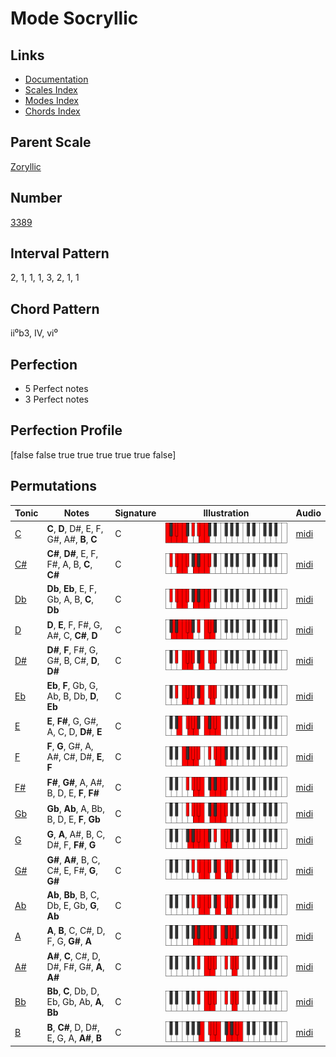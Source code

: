 # Mode Socryllic

## Links

- [Documentation](README.md)
- [Scales Index](Scales.md)
- [Modes Index](Modes.md)
- [Chords Index](Chords.md)

## Parent Scale

[Zoryllic](ScaleZoryllic.md)

## Number

[3389](https://ianring.com/musictheory/scales/3389)

## Interval Pattern

2, 1, 1, 1, 3, 2, 1, 1

## Chord Pattern

ii⁰b3, IV, vi⁰

## Perfection

- 5 Perfect notes
- 3 Perfect notes

## Perfection Profile

[false false true true true true true false]

## Permutations

| Tonic | Notes | Signature | Illustration | Audio |
|-------|-------|-----------|--------------|-------|
| [C](ModeCNaturalSocryllic.md) | **C**, **D**, D#, E, F, G#, A#, **B**, **C** | C | ![CNaturalSocryllic](ModeCNaturalSocryllic.png) | [midi](https://github.com/edipermadi/music/blob/main/docs/ModeCNaturalSocryllic.mid?raw=true) |
| [C#](ModeCSharpSocryllic.md) | **C#**, **D#**, E, F, F#, A, B, **C**, **C#** | C | ![CSharpSocryllic](ModeCSharpSocryllic.png) | [midi](https://github.com/edipermadi/music/blob/main/docs/ModeCSharpSocryllic.mid?raw=true) |
| [Db](ModeDFlatSocryllic.md) | **Db**, **Eb**, E, F, Gb, A, B, **C**, **Db** | C | ![DFlatSocryllic](ModeDFlatSocryllic.png) | [midi](https://github.com/edipermadi/music/blob/main/docs/ModeDFlatSocryllic.mid?raw=true) |
| [D](ModeDNaturalSocryllic.md) | **D**, **E**, F, F#, G, A#, C, **C#**, **D** | C | ![DNaturalSocryllic](ModeDNaturalSocryllic.png) | [midi](https://github.com/edipermadi/music/blob/main/docs/ModeDNaturalSocryllic.mid?raw=true) |
| [D#](ModeDSharpSocryllic.md) | **D#**, **F**, F#, G, G#, B, C#, **D**, **D#** | C | ![DSharpSocryllic](ModeDSharpSocryllic.png) | [midi](https://github.com/edipermadi/music/blob/main/docs/ModeDSharpSocryllic.mid?raw=true) |
| [Eb](ModeEFlatSocryllic.md) | **Eb**, **F**, Gb, G, Ab, B, Db, **D**, **Eb** | C | ![EFlatSocryllic](ModeEFlatSocryllic.png) | [midi](https://github.com/edipermadi/music/blob/main/docs/ModeEFlatSocryllic.mid?raw=true) |
| [E](ModeENaturalSocryllic.md) | **E**, **F#**, G, G#, A, C, D, **D#**, **E** | C | ![ENaturalSocryllic](ModeENaturalSocryllic.png) | [midi](https://github.com/edipermadi/music/blob/main/docs/ModeENaturalSocryllic.mid?raw=true) |
| [F](ModeFNaturalSocryllic.md) | **F**, **G**, G#, A, A#, C#, D#, **E**, **F** | C | ![FNaturalSocryllic](ModeFNaturalSocryllic.png) | [midi](https://github.com/edipermadi/music/blob/main/docs/ModeFNaturalSocryllic.mid?raw=true) |
| [F#](ModeFSharpSocryllic.md) | **F#**, **G#**, A, A#, B, D, E, **F**, **F#** | C | ![FSharpSocryllic](ModeFSharpSocryllic.png) | [midi](https://github.com/edipermadi/music/blob/main/docs/ModeFSharpSocryllic.mid?raw=true) |
| [Gb](ModeGFlatSocryllic.md) | **Gb**, **Ab**, A, Bb, B, D, E, **F**, **Gb** | C | ![GFlatSocryllic](ModeGFlatSocryllic.png) | [midi](https://github.com/edipermadi/music/blob/main/docs/ModeGFlatSocryllic.mid?raw=true) |
| [G](ModeGNaturalSocryllic.md) | **G**, **A**, A#, B, C, D#, F, **F#**, **G** | C | ![GNaturalSocryllic](ModeGNaturalSocryllic.png) | [midi](https://github.com/edipermadi/music/blob/main/docs/ModeGNaturalSocryllic.mid?raw=true) |
| [G#](ModeGSharpSocryllic.md) | **G#**, **A#**, B, C, C#, E, F#, **G**, **G#** | C | ![GSharpSocryllic](ModeGSharpSocryllic.png) | [midi](https://github.com/edipermadi/music/blob/main/docs/ModeGSharpSocryllic.mid?raw=true) |
| [Ab](ModeAFlatSocryllic.md) | **Ab**, **Bb**, B, C, Db, E, Gb, **G**, **Ab** | C | ![AFlatSocryllic](ModeAFlatSocryllic.png) | [midi](https://github.com/edipermadi/music/blob/main/docs/ModeAFlatSocryllic.mid?raw=true) |
| [A](ModeANaturalSocryllic.md) | **A**, **B**, C, C#, D, F, G, **G#**, **A** | C | ![ANaturalSocryllic](ModeANaturalSocryllic.png) | [midi](https://github.com/edipermadi/music/blob/main/docs/ModeANaturalSocryllic.mid?raw=true) |
| [A#](ModeASharpSocryllic.md) | **A#**, **C**, C#, D, D#, F#, G#, **A**, **A#** | C | ![ASharpSocryllic](ModeASharpSocryllic.png) | [midi](https://github.com/edipermadi/music/blob/main/docs/ModeASharpSocryllic.mid?raw=true) |
| [Bb](ModeBFlatSocryllic.md) | **Bb**, **C**, Db, D, Eb, Gb, Ab, **A**, **Bb** | C | ![BFlatSocryllic](ModeBFlatSocryllic.png) | [midi](https://github.com/edipermadi/music/blob/main/docs/ModeBFlatSocryllic.mid?raw=true) |
| [B](ModeBNaturalSocryllic.md) | **B**, **C#**, D, D#, E, G, A, **A#**, **B** | C | ![BNaturalSocryllic](ModeBNaturalSocryllic.png) | [midi](https://github.com/edipermadi/music/blob/main/docs/ModeBNaturalSocryllic.mid?raw=true) |
